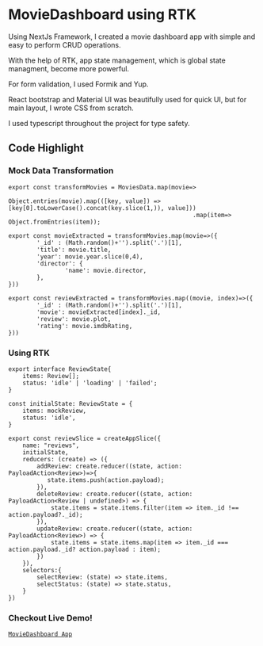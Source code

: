 # MovieDashboard using RTK

Using NextJs Framework, I created a movie dashboard app with simple and easy to perform CRUD operations.

With the help of RTK, app state management, which is global state managment, become more powerful.

For form validation, I used Formik and Yup.

React bootstrap and Material UI was beautifully used for quick UI, but for main layout, I wrote CSS from scratch.

I used typescript throughout the project for type safety.

## Code Highlight

### Mock Data Transformation
```
export const transformMovies = MoviesData.map(movie=>
                                            Object.entries(movie).map(([key, value]) => [key[0].toLowerCase().concat(key.slice(1,)), value]))
                                                    .map(item=> Object.fromEntries(item));

export const movieExtracted = transformMovies.map(movie=>({
        '_id' : (Math.random()+'').split('.')[1],
        'title': movie.title,
        'year': movie.year.slice(0,4),
        'director': {
                'name': movie.director,
        },
}))

export const reviewExtracted = transformMovies.map((movie, index)=>({
        '_id' : (Math.random()+'').split('.')[1],
        'movie': movieExtracted[index]._id,
        'review': movie.plot,
        'rating': movie.imdbRating,
}))
```

### Using RTK

```
export interface ReviewState{
    items: Review[];
    status: 'idle' | 'loading' | 'failed';
}

const initialState: ReviewState = {
    items: mockReview,
    status: 'idle',
}

export const reviewSlice = createAppSlice({
    name: "reviews",
    initialState,
    reducers: (create) => ({
        addReview: create.reducer((state, action: PayloadAction<Review>)=>{
           state.items.push(action.payload);
        }),
        deleteReview: create.reducer((state, action: PayloadAction<Review | undefined>) => {
            state.items = state.items.filter(item => item._id !== action.payload?._id);
        }),
        updateReview: create.reducer((state, action: PayloadAction<Review>) => {
            state.items = state.items.map(item => item._id === action.payload._id? action.payload : item);
        })
    }),
    selectors:{
        selectReview: (state) => state.items,
        selectStatus: (state) => state.status,
    }
})
```
### Checkout Live Demo!

[`MovieDashboard App`](https://movie-dashboard-react-redux.vercel.app/)

